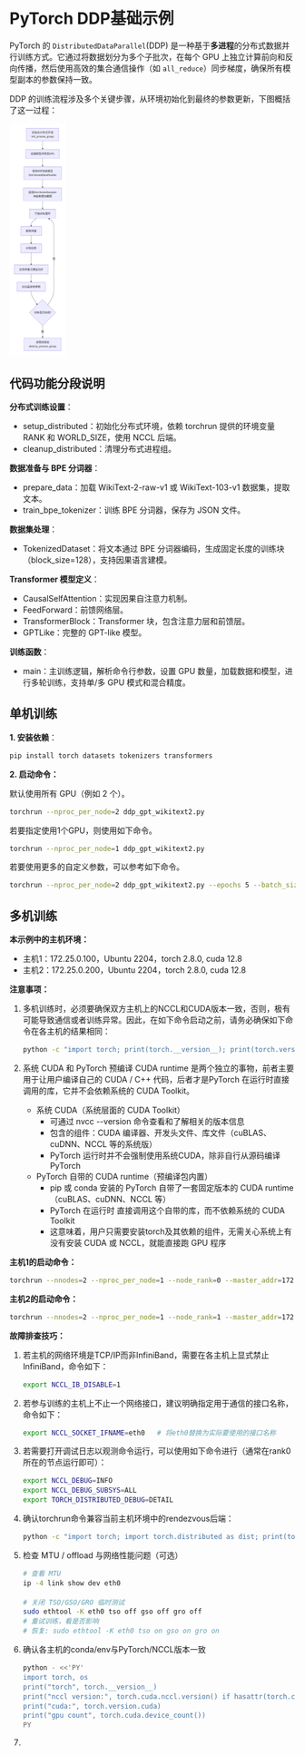 # PyTorch DDP基础示例

PyTorch 的 `DistributedDataParallel`(DDP) 是一种基于**多进程**的分布式数据并行训练方式。它通过将数据划分为多个子批次，在每个 GPU 上独立计算前向和反向传播，然后使用高效的集合通信操作（如 `all_reduce`）同步梯度，确保所有模型副本的参数保持一致。

DDP 的训练流程涉及多个关键步骤，从环境初始化到最终的参数更新，下图概括了这一过程：

<img src="./imags/pytorch_01.png" alt="pytorch_01" style="zoom:40%;" />



## 代码功能分段说明

**分布式训练设置**：

- setup_distributed：初始化分布式环境，依赖 torchrun 提供的环境变量 RANK 和 WORLD_SIZE，使用 NCCL 后端。
- cleanup_distributed：清理分布式进程组。

**数据准备与 BPE 分词器**：

- prepare_data：加载 WikiText-2-raw-v1 或 WikiText-103-v1 数据集，提取文本。
- train_bpe_tokenizer：训练 BPE 分词器，保存为 JSON 文件。

**数据集处理**：

- TokenizedDataset：将文本通过 BPE 分词器编码，生成固定长度的训练块（block_size=128），支持因果语言建模。

**Transformer 模型定义**：

- CausalSelfAttention：实现因果自注意力机制。
- FeedForward：前馈网络层。
- TransformerBlock：Transformer 块，包含注意力层和前馈层。
- GPTLike：完整的 GPT-like 模型。

**训练函数**：

- main：主训练逻辑，解析命令行参数，设置 GPU 数量，加载数据和模型，进行多轮训练，支持单/多 GPU 模式和混合精度。



## 单机训练

**1. 安装依赖**：

```bash
pip install torch datasets tokenizers transformers
```

**2. 启动命令：**

默认使用所有 GPU（例如 2 个）。

```bash
torchrun --nproc_per_node=2 ddp_gpt_wikitext2.py
```

若要指定使用1个GPU，则使用如下命令。

```bash
torchrun --nproc_per_node=1 ddp_gpt_wikitext2.py
```

若要使用更多的自定义参数，可以参考如下命令。

```bash
torchrun --nproc_per_node=2 ddp_gpt_wikitext2.py --epochs 5 --batch_size 32 --vocab_size 5000
```



## 多机训练

**本示例中的主机环境：**

- 主机1：172.25.0.100，Ubuntu 2204，torch 2.8.0, cuda 12.8
- 主机2：172.25.0.200，Ubuntu 2204，torch 2.8.0, cuda 12.8



**注意事项：**

1. 多机训练时，必须要确保双方主机上的NCCL和CUDA版本一致，否则，极有可能导致通信或者训练异常。因此，在如下命令启动之前，请务必确保如下命令在各主机的结果相同：

   ```bash
   python -c "import torch; print(torch.__version__); print(torch.version.cuda); print(torch.version.nccl)"
   ```

2. 系统 CUDA 和 PyTorch 预编译 CUDA runtime 是两个独立的事物，前者主要用于让用户编译自己的 CUDA / C++ 代码，后者才是PyTorch 在运行时直接调用的库，它并不会依赖系统的 CUDA Toolkit。
   - 系统 CUDA（系统层面的 CUDA Toolkit）
     - 可通过 nvcc --version 命令查看和了解相关的版本信息
     - 包含的组件：CUDA 编译器、开发头文件、库文件（cuBLAS、cuDNN、NCCL 等的系统版）
     - PyTorch 运行时并不会强制使用系统CUDA，除非自行从源码编译 PyTorch
   - PyTorch 自带的 CUDA runtime（预编译包内置）
     - pip 或 conda 安装的 PyTorch 自带了一套固定版本的 CUDA runtime（cuBLAS、cuDNN、NCCL 等）
     - PyTorch 在运行时 直接调用这个自带的库，而不依赖系统的 CUDA Toolkit
     - 这意味着，用户只需要安装torch及其依赖的组件，无需关心系统上有没有安装 CUDA 或 NCCL，就能直接跑 GPU 程序



**主机1的启动命令：**

```bash
torchrun --nnodes=2 --nproc_per_node=1 --node_rank=0 --master_addr=172.25.0.100 --master_port=29500 ddp_gpt_wikitext2.py --epochs 3 --batch_size 8
```

**主机2的启动命令：**

```bash
torchrun --nnodes=2 --nproc_per_node=1 --node_rank=1 --master_addr=172.25.0.100 --master_port=29500 ddp_gpt_wikitext2.py --epochs 3 --batch_size 8
```



**故障排查技巧：**

1. 若主机的网络环境是TCP/IP而非InfiniBand，需要在各主机上显式禁止InfiniBand，命令如下：

   ```bash
   export NCCL_IB_DISABLE=1  
   ```

2. 若参与训练的主机上不止一个网络接口，建议明确指定用于通信的接口名称，命令如下：

   ```bash
   export NCCL_SOCKET_IFNAME=eth0   # 将eth0替换为实际要使用的接口名称
   ```

3. 若需要打开调试日志以观测命令运行，可以使用如下命令进行（通常在rank0所在的节点运行即可）：

   ```bash
   export NCCL_DEBUG=INFO
   export NCCL_DEBUG_SUBSYS=ALL
   export TORCH_DISTRIBUTED_DEBUG=DETAIL
   ```

4. 确认torchrun命令兼容当前主机环境中的rendezvous后端：

   ```bash
   python -c "import torch; import torch.distributed as dist; print(torch.__version__)"
   ```

5. 检查 MTU / offload 与网络性能问题（可选）

   ```bash
   # 查看 MTU
   ip -4 link show dev eth0
   
   # 关闭 TSO/GSO/GRO 临时测试
   sudo ethtool -K eth0 tso off gso off gro off
   # 重试训练，看是否影响
   # 恢复: sudo ethtool -K eth0 tso on gso on gro on
   ```

6. 确认各主机的conda/env与PyTorch/NCCL版本一致

   ```bash
   python - <<'PY'
   import torch, os
   print("torch", torch.__version__)
   print("nccl version:", torch.cuda.nccl.version() if hasattr(torch.cuda, 'nccl') else "n/a")
   print("cuda:", torch.version.cuda)
   print("gpu count", torch.cuda.device_count())
   PY
   ```

7. 






